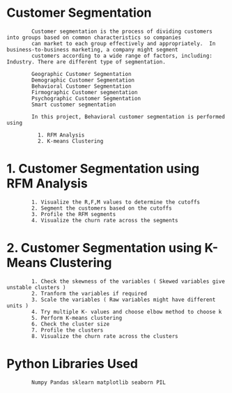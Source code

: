 
# Customer Segmentation


            Customer segmentation is the process of dividing customers into groups based on common characteristics so companies
            can market to each group effectively and appropriately.  In business-to-business marketing, a company might segment 
            customers according to a wide range of factors, including: Industry. There are different type of segmentation.
   
            Geographic Customer Segmentation
            Demographic Customer Segmentation
            Behavioral Customer Segmentation
            Firmographic Customer segmentation
            Psychographic Customer Segmentation
            Smart customer segmentation
    
            In this project, Behavioral customer segmentation is performed using 
    
              1. RFM Analysis
              2. K-means Clustering
              
# 1. Customer Segmentation using  RFM Analysis    


            1. Visualize the R,F,M values to determine the cutoffs
            2. Segment the customers based on the cutoffs
            3. Profile the RFM segments
            4. Visualize the churn rate across the segments
            
            
# 2. Customer Segmentation using K- Means Clustering

            1. Check the skewness of the variables ( Skewed variables give unstable clusters )
            2. Tranform the variables if required
            3. Scale the variables ( Raw variables might have different units )
            4. Try multiple K- values and choose elbow method to choose k
            5. Perform K-means clustering
            6. Check the cluster size
            7. Profile the clusters
            8. Visualize the churn rate across the clusters
            
 # Python Libraries Used 
            
            Numpy Pandas sklearn matplotlib seaborn PIL
